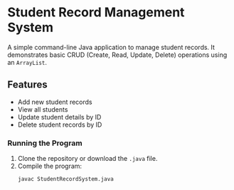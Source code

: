 # Student Record Management System

A simple command-line Java application to manage student records. It demonstrates basic CRUD (Create, Read, Update, Delete) operations using an `ArrayList`.

## Features

- Add new student records
- View all students
- Update student details by ID
- Delete student records by ID

### Running the Program

1. Clone the repository or download the `.java` file.
2. Compile the program:
   ```bash
   javac StudentRecordSystem.java
